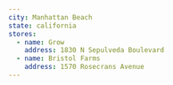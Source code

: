 ```yaml
---
city: Manhattan Beach
state: california
stores:
  - name: Grow
    address: 1830 N Sepulveda Boulevard
  - name: Bristol Farms
    address: 1570 Rosecrans Avenue
---
```

